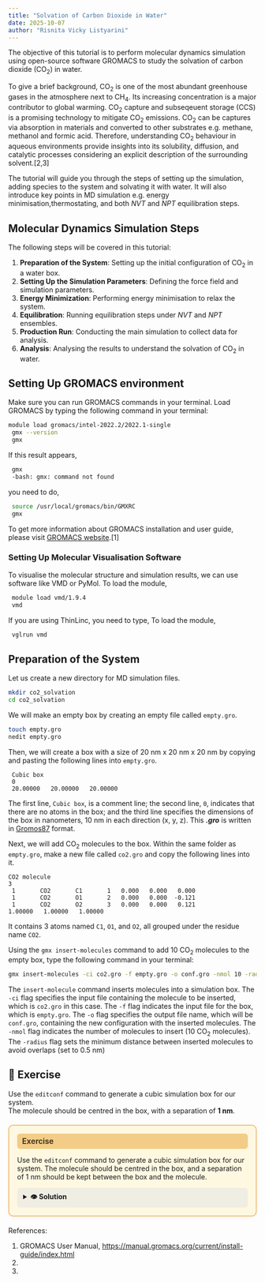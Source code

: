 ```yaml
---
title: "Solvation of Carbon Dioxide in Water"
date: 2025-10-07
author: "Risnita Vicky Listyarini"
---
```


The objective of this tutorial is to perform molecular dynamics simulation using open-source software GROMACS to study the solvation of carbon dioxide (CO<sub>2</sub>) in water.

To give a brief background, CO<sub>2</sub> is one of the most abundant greenhouse gases in the atmosphere next to CH<sub>4</sub>.
Its increasing concentration is a major contributor to global warming. CO<sub>2</sub> capture and subseqeuent storage (CCS) is a promising technology to mitigate CO<sub>2</sub> emissions. CO<sub>2</sub> can be captures via absorption in materials and converted to other substrates e.g. methane, methanol and formic acid. Therefore, understanding CO<sub>2</sub> behaviour in aqueous environments provide insights into its solubility, diffusion, and catalytic processes considering an explicit description of the surrounding solvent.[2,3]

The tutorial will guide you through the steps of setting up the simulation, adding species to the system and solvating it with water.
It will also introduce key points in MD simulation e.g. energy minimisation,thermostating, and both *NVT* and *NPT* equilibration steps.

## Molecular Dynamics Simulation Steps
The following steps will be covered in this tutorial:
1. **Preparation of the System**: Setting up the initial configuration of CO<sub>2</sub> in a water box.
2. **Setting Up the Simulation Parameters**: Defining the force field and simulation parameters.
3. **Energy Minimization**: Performing energy minimisation to relax the system.
4. **Equilibration**: Running equilibration steps under *NVT* and *NPT* ensembles.
5. **Production Run**: Conducting the main simulation to collect data for analysis.
6. **Analysis**: Analysing the results to understand the solvation of CO<sub>2</sub> in water.

## Setting Up GROMACS environment
Make sure you can run GROMACS commands in your terminal. Load GROMACS by typing the following command in your terminal:
   ```bash
   module load gromacs/intel-2022.2/2022.1-single
    gmx --version
    gmx
   ```
   If this result appears,
   ```bash
    gmx
    -bash: gmx: command not found
   ```
   you need to do,
   ```bash
    source /usr/local/gromacs/bin/GMXRC
    gmx
   ```
   To get more information about GROMACS installation and user guide, please visit [GROMACS website](https://manual.gromacs.org/current/install-guide/index.html).[1]

### Setting Up Molecular Visualisation Software
To visualise the molecular structure and simulation results, we can use software like VMD or PyMol.
To load the module,
   ```bash
    module load vmd/1.9.4
    vmd
   ```
If you are using ThinLinc, you need to type,
To load the module,
   ```bash
    vglrun vmd
   ```

## Preparation of the System
Let us create a new directory for MD simulation files.
   ```bash
   mkdir co2_solvation
   cd co2_solvation
   ```
We will make an empty box by creating an empty file called `empty.gro`.
   ```bash
   touch empty.gro
   nedit empty.gro
   ```
Then, we will create a box with a size of 20 nm x 20 nm x 20 nm by copying and pasting the following lines into `empty.gro`.
   ```
    Cubic box
    0
    20.00000   20.00000   20.00000
   ```
The first line, `Cubic box`, is a comment line; the second line, `0`, indicates that there are no atoms in the box; and the third line specifies the dimensions of the box in nanometers, 10 nm in each direction (x, y, z). This ***.gro*** is written in [Gromos87](https://manual.gromacs.org/archive/5.0.4/online/gro.html) format. 

Next, we will add CO<sub>2</sub> molecules to the box. Within the same folder as `empty.gro`, make a new file called `co2.gro` and copy the following lines into it.
   ```
CO2 molecule
3
    1       CO2       C1       1   0.000   0.000   0.000
    1       CO2       O1       2   0.000   0.000  -0.121
    1       CO2       O2       3   0.000   0.000   0.121
1.00000   1.00000   1.00000
   ```
It contains 3 atoms named `C1`, `O1`, and `O2`, all grouped under the residue name `CO2`. 

Using the `gmx insert-molecules` command to add 10 CO<sub>2</sub> molecules to the empty box, type the following command in your terminal:

   ```bash
   gmx insert-molecules -ci co2.gro -f empty.gro -o conf.gro -nmol 10 -radius 0.5
   ```
The `insert-molecule` command inserts molecules into a simulation box. The `-ci` flag specifies the input file containing the molecule to be inserted, which is `co2.gro` in this case. The `-f` flag indicates the input file for the box, which is `empty.gro`. The `-o` flag specifies the output file name, which will be `conf.gro`, containing the new configuration with the inserted molecules. The `-nmol` flag indicates the number of molecules to insert (10 CO<sub>2</sub> molecules). The `-radius` flag sets the minimum distance between inserted molecules to avoid overlaps (set to 0.5 nm) 


## 🧩 Exercise

Use the `editconf` command to generate a cubic simulation box for our system.  
The molecule should be centred in the box, with a separation of **1 nm**.

<div class="exercise-box">
  <div class="exercise-header">Exercise</div>
  <p>
    Use the <code>editconf</code> command to generate a cubic simulation box for our system.  
    The molecule should be centred in the box, and a separation of 1 nm should be kept between
    the box and the molecule.
  </p>

  <details class="solution-box">
    <summary>👁️ Solution</summary>
    <pre><code>gmx editconf -f molecule.gro -o box.gro -c -d 1.0 -bt cubic</code></pre>
  </details>
</div>

<style>
.exercise-box {
  border: 2px solid #f0c27b;
  background-color: #fff8e1;
  border-radius: 10px;
  padding: 16px;
  margin: 20px 0;
  box-shadow: 0 2px 5px rgba(0,0,0,0.05);
}

.exercise-header {
  background-color: #f3cd88;
  color: #4a3a1f;
  font-weight: bold;
  padding: 6px 10px;
  border-radius: 6px;
  margin-bottom: 10px;
  font-size: 1.1em;
}

.solution-box summary {
  background-color: #f0ede3;
  padding: 8px 12px;
  border-radius: 6px;
  font-weight: bold;
  cursor: pointer;
}

.solution-box[open] summary {
  background-color: #e2dcc4;
}

.solution-box pre {
  background-color: #f6f4eb;
  padding: 10px;
  border-radius: 6px;
  margin-top: 8px;
  overflow-x: auto;
}
</style>


References:
1. GROMACS User Manual, https://manual.gromacs.org/current/install-guide/index.html
2. 
3. 